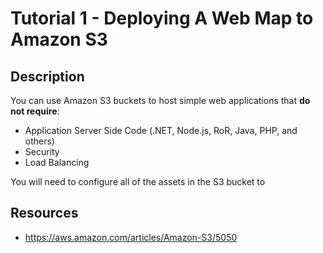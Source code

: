 # Tutorial 1 - Deploying A Web Map to Amazon S3

## Description

You can use Amazon S3 buckets to host simple web applications that <b>do not require</b>:

* Application Server Side Code (.NET, Node.js, RoR, Java, PHP, and others)
* Security
* Load Balancing

You will need to configure all of the assets in the S3 bucket to 


## Resources

* https://aws.amazon.com/articles/Amazon-S3/5050

